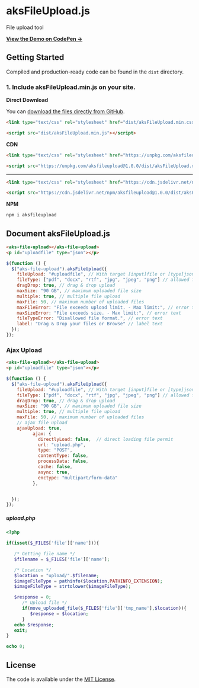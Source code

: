 # aksFileUpload.js
File upload tool

**[View the Demo on CodePen &rarr;](https://codepen.io/ahmetaksungur/pen/gOwMaGG)**

## Getting Started

Compiled and production-ready code can be found in the `dist` directory.

### 1. Include aksFileUpload.min.js on your site.

**Direct Download**

You can [download the files directly from GitHub](https://github.com/Ahmetaksungur/aksfileupload/archive/master.zip).

```html
<link type="text/css" rel="stylesheet" href="dist/aksFileUpload.min.css">
```

```html
<script src="dist/aksFileUpload.min.js"></script>
```

**CDN**

```html
<link type="text/css" rel="stylesheet" href="https://unpkg.com/aksfileupload@1.0.0/dist/aksFileUpload.min.css">
```

```html
<script src="https://unpkg.com/aksfileupload@1.0.0/dist/aksFileUpload.min.js"></script>
```
---

```html
<link type="text/css" rel="stylesheet" href="https://cdn.jsdelivr.net/npm/aksfileupload@1.0.0/dist/aksFileUpload.min.css">
```

```html
<script src="https://cdn.jsdelivr.net/npm/aksfileupload@1.0.0/dist/aksFileUpload.min.js"></script>
```

**NPM**

```bash
npm i aksfileupload
```


## Document aksFileUpload.js

```html
<aks-file-upload></aks-file-upload>
<p id="uploadfile" type="json"></p>
```

```js
$(function () {
  $("aks-file-upload").aksFileUpload({
    fileUpload: "#uploadfile", // With target [input]file or [type]json you can save the data of loaded items
    fileType: ["pdf", "docx", "rtf", "jpg", "jpeg", "png"] // allowed file formats
    dragDrop: true, // drag & drop upload
    maxSize: "90 GB", // maximum uploaded file size
    multiple: true, // multiple file upload
    maxFile: 50, // maximum number of uploaded files
    maxFileError: "File exceeds upload limit. - Max limit:", // error text
    maxSizeError: "File exceeds size. - Max limit:", // error text
    fileTypeError: "Disallowed file format.", // error text
    label: "Drag & Drop your files or Browse" // label text
  });
});
```

### Ajax Upload

```html
<aks-file-upload></aks-file-upload>
<p id="uploadfile" type="json"></p>
```

```js
$(function () {
  $("aks-file-upload").aksFileUpload({
    fileUpload: "#uploadfile", // With target [input]file or [type]json you can save the data of loaded items
    fileType: ["pdf", "docx", "rtf", "jpg", "jpeg", "png"] // allowed file formats
    dragDrop: true, // drag & drop upload
    maxSize: "90 GB", // maximum uploaded file size
    multiple: true, // multiple file upload
    maxFile: 50, // maximum number of uploaded files
    // ajax file upload
    ajaxUpload: true, 
          ajax: {
            directlyLoad: false,  // direct loading file permit
            url: "upload.php",
            type: "POST",
            contentType: false, 
            processData: false,  
            cache: false,
            async: true,
            enctype: "multipart/form-data"
          },


  });
});
```
##### upload.php
```php
<?php

if(isset($_FILES['file']['name'])){

   /* Getting file name */
   $filename = $_FILES['file']['name'];

   /* Location */
   $location = "upload/".$filename;
   $imageFileType = pathinfo($location,PATHINFO_EXTENSION);
   $imageFileType = strtolower($imageFileType);

   $response = 0;
      /* Upload file */
      if(move_uploaded_file($_FILES['file']['tmp_name'],$location)){
         $response = $location;
      }
   echo $response;
   exit;
}

echo 0;
```




## License

The code is available under the [MIT License](https://github.com/Ahmetaksungur/aksfileupload/blob/master/LICENSE).
